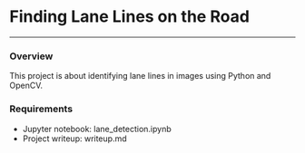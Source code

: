 # **Finding Lane Lines on the Road**
---

### Overview

This project is about identifying lane lines in images using Python and OpenCV.


### Requirements

- Jupyter notebook: lane_detection.ipynb
- Project writeup: writeup.md

